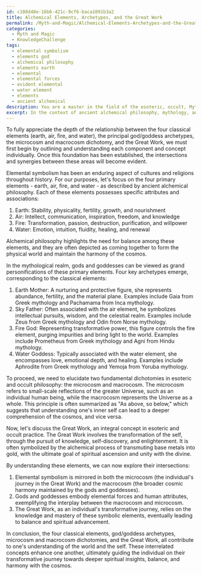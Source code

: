 ```yaml
---
id: c108d40e-16b6-421c-9cf6-baca1091b3a2
title: Alchemical Elements, Archetypes, and the Great Work
permalink: /Myth-and-Magic/Alchemical-Elements-Archetypes-and-the-Great-Work/
categories:
  - Myth and Magic
  - KnowledgeChallenge
tags:
  - elemental symbolism
  - elements god
  - alchemical philosophy
  - elements earth
  - elemental
  - elemental forces
  - evident elemental
  - water element
  - elements
  - ancient alchemical
description: You are a master in the field of the esoteric, occult, Myth and Magic and Education. You are a writer of tests, challenges, textbooks and deep knowledge on Myth and Magic for initiates and students to gain deep insights and understanding from. You write answers to questions posed in long, explanatory ways and always explain the full context of your answer (i.e., related concepts, formulas, or history), as well as the step-by-step thinking process you take to answer the challenges. Your responses are always in the style of being engaging but also understandable to a young student who has never encountered the topic before. Summarize the key themes, ideas, and conclusions at the end.
excerpt: In the context of ancient alchemical philosophy, mythology, and modern magical systems, how do the symbolism of the four classical elements (earth, air, fire, water) intersect with the principal god/goddess archetypes, contributing to the understanding of the microcosm and macrocosm dichotomy,  and ultimately shaping the individual's transformation through mastery of the Great Work?
---
```

To fully appreciate the depth of the relationship between the four classical elements (earth, air, fire, and water), the principal god/goddess archetypes, the microcosm and macrocosm dichotomy, and the Great Work, we must first begin by outlining and understanding each component and concept individually. Once this foundation has been established, the intersections and synergies between these areas will become evident.

Elemental symbolism has been an enduring aspect of cultures and religions throughout history. For our purposes, let's focus on the four primary elements - earth, air, fire, and water - as described by ancient alchemical philosophy. Each of these elements possesses specific attributes and associations:

1. Earth: Stability, physicality, fertility, growth, and nourishment
2. Air: Intellect, communication, inspiration, freedom, and knowledge
3. Fire: Transformation, passion, destruction, purification, and willpower
4. Water: Emotion, intuition, fluidity, healing, and renewal

Alchemical philosophy highlights the need for balance among these elements, and they are often depicted as coming together to form the physical world and maintain the harmony of the cosmos.

In the mythological realm, gods and goddesses can be viewed as grand personifications of these primary elements. Four key archetypes emerge, corresponding to the classical elements:

1. Earth Mother: A nurturing and protective figure, she represents abundance, fertility, and the material plane. Examples include Gaia from Greek mythology and Pachamama from Inca mythology.
2. Sky Father: Often associated with the air element, he symbolizes intellectual pursuits, wisdom, and the celestial realm. Examples include Zeus from Greek mythology and Odin from Norse mythology.
3. Fire God: Representing transformative power, this figure controls the fire element, purging impurities and bring light to the world. Examples include Prometheus from Greek mythology and Agni from Hindu mythology.
4. Water Goddess: Typically associated with the water element, she encompasses love, emotional depth, and healing. Examples include Aphrodite from Greek mythology and Yemoja from Yoruba mythology.

To proceed, we need to elucidate two fundamental dichotomies in esoteric and occult philosophy: the microcosm and macrocosm. The microcosm refers to small-scale reflections of the greater Universe, such as an individual human being, while the macrocosm represents the Universe as a whole. This principle is often summarized as "As above, so below," which suggests that understanding one's inner self can lead to a deeper comprehension of the cosmos, and vice versa.

Now, let's discuss the Great Work, an integral concept in esoteric and occult practice. The Great Work involves the transformation of the self, through the pursuit of knowledge, self-discovery, and enlightenment. It is often symbolized by the alchemical process of transmuting base metals into gold, with the ultimate goal of spiritual ascension and unity with the divine.

By understanding these elements, we can now explore their intersections:

1. Elemental symbolism is mirrored in both the microcosm (the individual's journey in the Great Work) and the macrocosm (the broader cosmic harmony maintained by the gods and goddesses).
2. Gods and goddesses embody elemental forces and human attributes, exemplifying the interplay between the macrocosm and microcosm.
3. The Great Work, as an individual's transformative journey, relies on the knowledge and mastery of these symbolic elements, eventually leading to balance and spiritual advancement.

In conclusion, the four classical elements, god/goddess archetypes, microcosm and macrocosm dichotomies, and the Great Work, all contribute to one's understanding of the world and the self. These interrelated concepts enhance one another, ultimately guiding the individual on their transformative journey towards deeper spiritual insights, balance, and harmony with the cosmos.
